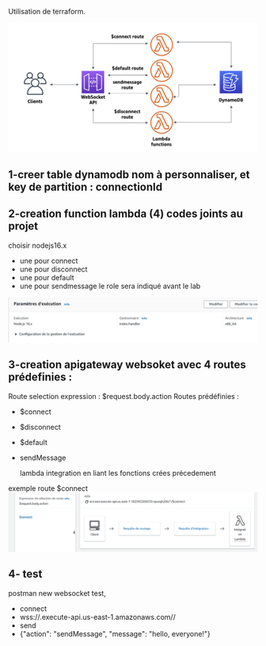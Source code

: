 Utilisation de terraform.

![Texte alternatif](WebSocket_shema.png "shema")

## 1-creer table dynamodb nom à personnaliser, et key de partition : connectionId ##

## 2-creation function lambda (4) codes joints au projet ##
choisir nodejs16.x

- une pour connect
- une pour disconnect
- une pour default
- une pour sendmessage
le role sera indiqué avant le lab

![Texte alternatif](Lambda-contexte.png "shema")

## 3-creation apigateway  websoket avec 4 routes prédefinies : ##
Route selection expression : $request.body.action
Routes prédéfinies :
- $connect
- $disconnect
- $default
- sendMessage

  lambda integration en liant les fonctions crées précedement

exemple route $connect
![Texte alternatif](APIGatewayRoutes.png "route")

## 4- test ##
postman new websocket test, 
- connect
- wss://<id api>.execute-api.us-east-1.amazonaws.com/<stage>/
- send
- {"action": "sendMessage", "message": "hello, everyone!"}
